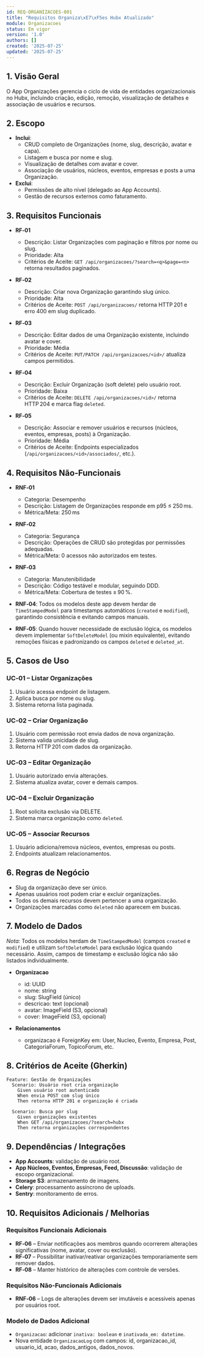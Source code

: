 ```yaml
---
id: REQ-ORGANIZACOES-001
title: "Requisitos Organiza\xE7\xF5es Hubx Atualizado"
module: Organizacoes
status: Em vigor
version: '1.0'
authors: []
created: '2025-07-25'
updated: '2025-07-25'
---
```


## 1. Visão Geral

O App Organizações gerencia o ciclo de vida de entidades organizacionais no Hubx, incluindo criação, edição, remoção, visualização de detalhes e associação de usuários e recursos.


## 2. Escopo


- **Inclui**:
  - CRUD completo de Organizações (nome, slug, descrição, avatar e capa).  
  - Listagem e busca por nome e slug.  
  - Visualização de detalhes com avatar e cover.  
  - Associação de usuários, núcleos, eventos, empresas e posts a uma Organização.  
- **Exclui**:
  - Permissões de alto nível (delegado ao App Accounts).  
  - Gestão de recursos externos como faturamento.


## 3. Requisitos Funcionais

- **RF‑01**
  - Descrição: Listar Organizações com paginação e filtros por nome ou slug.
  - Prioridade: Alta
  - Critérios de Aceite: `GET /api/organizacoes/?search=<q>&page=<n>` retorna resultados paginados.

- **RF‑02**
  - Descrição: Criar nova Organização garantindo slug único.
  - Prioridade: Alta
  - Critérios de Aceite: `POST /api/organizacoes/` retorna HTTP 201 e erro 400 em slug duplicado.

- **RF‑03**
  - Descrição: Editar dados de uma Organização existente, incluindo avatar e cover.
  - Prioridade: Média
  - Critérios de Aceite: `PUT/PATCH /api/organizacoes/<id>/` atualiza campos permitidos.

- **RF‑04**
  - Descrição: Excluir Organização (soft delete) pelo usuário root.
  - Prioridade: Baixa
  - Critérios de Aceite: `DELETE /api/organizacoes/<id>/` retorna HTTP 204 e marca flag `deleted`.

- **RF‑05**
  - Descrição: Associar e remover usuários e recursos (núcleos, eventos, empresas, posts) à Organização.
  - Prioridade: Média
  - Critérios de Aceite: Endpoints especializados (`/api/organizacoes/<id>/associados/`, etc.).


## 4. Requisitos Não‑Funcionais

- **RNF‑01**
  - Categoria: Desempenho
  - Descrição: Listagem de Organizações responde em p95 ≤ 250 ms.
  - Métrica/Meta: 250 ms

- **RNF‑02**
  - Categoria: Segurança
  - Descrição: Operações de CRUD são protegidas por permissões adequadas.
  - Métrica/Meta: 0 acessos não autorizados em testes.

- **RNF‑03**
  - Categoria: Manutenibilidade
  - Descrição: Código testável e modular, seguindo DDD.
  - Métrica/Meta: Cobertura de testes ≥ 90 %.


- **RNF‑04**: Todos os modelos deste app devem herdar de `TimeStampedModel` para timestamps automáticos (`created` e `modified`), garantindo consistência e evitando campos manuais.
- **RNF‑05**: Quando houver necessidade de exclusão lógica, os modelos devem implementar `SoftDeleteModel` (ou mixin equivalente), evitando remoções físicas e padronizando os campos `deleted` e `deleted_at`.


## 5. Casos de Uso

### UC‑01 – Listar Organizações
1. Usuário acessa endpoint de listagem.  
2. Aplica busca por nome ou slug.  
3. Sistema retorna lista paginada.

### UC‑02 – Criar Organização
1. Usuário com permissão root envia dados de nova organização.  
2. Sistema valida unicidade de slug.  
3. Retorna HTTP 201 com dados da organização.

### UC‑03 – Editar Organização
1. Usuário autorizado envia alterações.  
2. Sistema atualiza avatar, cover e demais campos.

### UC‑04 – Excluir Organização
1. Root solicita exclusão via DELETE.  
2. Sistema marca organização como `deleted`.

### UC‑05 – Associar Recursos
1. Usuário adiciona/remova núcleos, eventos, empresas ou posts.  
2. Endpoints atualizam relacionamentos.


## 6. Regras de Negócio


- Slug da organização deve ser único.  
- Apenas usuários root podem criar e excluir organizações.  
- Todos os demais recursos devem pertencer a uma organização.  
- Organizações marcadas como `deleted` não aparecem em buscas.


## 7. Modelo de Dados


*Nota:* Todos os modelos herdam de `TimeStampedModel` (campos `created` e `modified`) e utilizam `SoftDeleteModel` para exclusão lógica quando necessário. Assim, campos de timestamp e exclusão lógica não são listados individualmente.

- **Organizacao**  
  - id: UUID  
  - nome: string  
  - slug: SlugField (único)  
  - descricao: text (opcional)  
  - avatar: ImageField (S3, opcional)  
  - cover: ImageField (S3, opcional)  

- **Relacionamentos**  
  - organizacao é ForeignKey em: User, Nucleo, Evento, Empresa, Post, CategoriaForum, TopicoForum, etc.


## 8. Critérios de Aceite (Gherkin)


```gherkin
Feature: Gestão de Organizações
  Scenario: Usuário root cria organização
    Given usuário root autenticado
    When envia POST com slug único
    Then retorna HTTP 201 e organização é criada

  Scenario: Busca por slug
    Given organizações existentes
    When GET /api/organizacoes/?search=hubx
    Then retorna organizações correspondentes
```


## 9. Dependências / Integrações


- **App Accounts**: validação de usuário root.  
- **App Núcleos, Eventos, Empresas, Feed, Discussão**: validação de escopo organizacional.  
- **Storage S3**: armazenamento de imagens.  
- **Celery**: processamento assíncrono de uploads.  
- **Sentry**: monitoramento de erros.


## 10. Requisitos Adicionais / Melhorias

### Requisitos Funcionais Adicionais
- **RF‑06** – Enviar notificações aos membros quando ocorrerem alterações significativas (nome, avatar, cover ou exclusão).  
- **RF‑07** – Possibilitar inativar/reativar organizações temporariamente sem remover dados.  
- **RF‑08** – Manter histórico de alterações com controle de versões.  

### Requisitos Não‑Funcionais Adicionais
- **RNF‑06** – Logs de alterações devem ser imutáveis e acessíveis apenas por usuários root.  

### Modelo de Dados Adicional
- `Organizacao`: adicionar `inativa: boolean` e `inativada_em: datetime`.  
- Nova entidade `OrganizacaoLog` com campos: id, organizacao_id, usuario_id, acao, dados_antigos, dados_novos.
